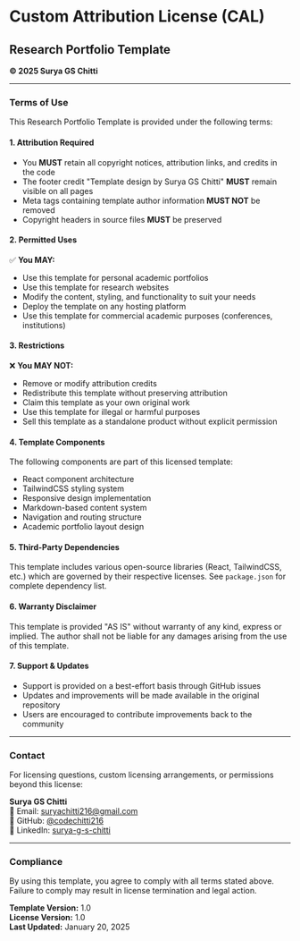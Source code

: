 # Custom Attribution License (CAL)

## Research Portfolio Template
**© 2025 Surya GS Chitti**

---

### Terms of Use

This Research Portfolio Template is provided under the following terms:

#### 1. **Attribution Required**
- You **MUST** retain all copyright notices, attribution links, and credits in the code
- The footer credit "Template design by Surya GS Chitti" **MUST** remain visible on all pages
- Meta tags containing template author information **MUST NOT** be removed
- Copyright headers in source files **MUST** be preserved

#### 2. **Permitted Uses**
✅ **You MAY:**
- Use this template for personal academic portfolios
- Use this template for research websites
- Modify the content, styling, and functionality to suit your needs
- Deploy the template on any hosting platform
- Use this template for commercial academic purposes (conferences, institutions)

#### 3. **Restrictions**
❌ **You MAY NOT:**
- Remove or modify attribution credits
- Redistribute this template without preserving attribution
- Claim this template as your own original work
- Use this template for illegal or harmful purposes
- Sell this template as a standalone product without explicit permission

#### 4. **Template Components**
The following components are part of this licensed template:
- React component architecture
- TailwindCSS styling system
- Responsive design implementation
- Markdown-based content system
- Navigation and routing structure
- Academic portfolio layout design

#### 5. **Third-Party Dependencies**
This template includes various open-source libraries (React, TailwindCSS, etc.) which are governed by their respective licenses. See `package.json` for complete dependency list.

#### 6. **Warranty Disclaimer**
This template is provided "AS IS" without warranty of any kind, express or implied. The author shall not be liable for any damages arising from the use of this template.

#### 7. **Support & Updates**
- Support is provided on a best-effort basis through GitHub issues
- Updates and improvements will be made available in the original repository
- Users are encouraged to contribute improvements back to the community

---

### Contact
For licensing questions, custom licensing arrangements, or permissions beyond this license:

**Surya GS Chitti**  
📧 Email: suryachitti216@gmail.com  
🐙 GitHub: [@codechitti216](https://github.com/codechitti216)  
🔗 LinkedIn: [surya-g-s-chitti](https://linkedin.com/in/surya-g-s-chitti)

---

### Compliance
By using this template, you agree to comply with all terms stated above. Failure to comply may result in license termination and legal action.

**Template Version:** 1.0  
**License Version:** 1.0  
**Last Updated:** January 20, 2025
